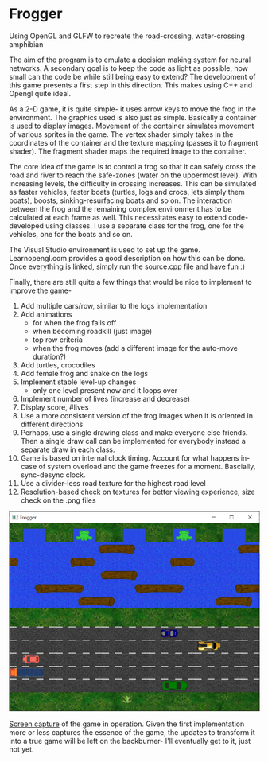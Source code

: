 # Frogger
Using OpenGL and GLFW to recreate the road-crossing, water-crossing amphibian

The aim of the program is to emulate a decision making system for neural networks. A secondary goal is to keep the code as light as 
possible, how small can the code be while still being easy to extend? The development of this game presents a first step in this 
direction. This makes using C++ and Opengl quite ideal. 

As a 2-D game, it is quite simple- it uses arrow keys to move the frog in the environment. The graphics used is also just as simple. 
Basically a container is used to display images. Movement of the container simulates movement of various sprites in the game. The vertex 
shader simply takes in the coordinates of the container and the texture mapping (passes it to fragment shader). The fragment shader 
maps the required image to the container. 

The core idea of the game is to control a frog so that it can safely cross the road and river to reach the safe-zones (water on the 
uppermost level). With increasing levels, the difficulty in crossing increases. This can be simulated as faster vehicles, faster 
boats (turtles, logs and crocs, lets simply them boats), boosts, sinking-resurfacing boats and so on. The interaction between the frog 
and the remaining complex environment has to be calculated at each frame as well. This necessitates easy to extend code- developed 
using classes. I use a separate class for the frog, one for the vehicles, one for the boats and so on. 

The Visual Studio environment is used to set up the game. Learnopengl.com provides a good description on how this can be done. Once
everything is linked, simply run the source.cpp file and have fun :)  

Finally, there are still quite a few things that would be nice to implement to improve the game-
1.  Add multiple cars/row, similar to the logs implementation
2.  Add animations
	- for when the frog falls off
	- when becoming roadkill (just image)
	- top row criteria
	- when the frog moves (add a different image for the auto-move duration?)
3.  Add turtles, crocodiles
4.  Add female frog and snake on the logs
5.  Implement stable level-up changes 
     - only one level present now and it loops over
6.  Implement number of lives (increase and decrease)
7.  Display score, #lives
8.  Use a more consistent version of the frog images when it is oriented in different directions
9.  Perhaps, use a single drawing class and make everyone else friends. Then a single draw call can be implemented for everybody instead
    a separate draw in each class.
10. Game is based on internal clock timing. Account for what happens in-case of system overload and the game freezes for a moment. 
    Bascially, sync-desync clock.
11. Use a divider-less road texture for the highest road level
12. Resolution-based check on textures for better viewing experience, size check on the .png files

![Frogger-snapshot](https://github.com/AvidDrawer/Frogger/blob/master/Frogger-images/Frogger.png)

[Screen capture](http://google.com) of the game in operation. Given the first implementation more or less captures the essence of the
game, the updates to transform it into a true game will be left on the backburner- I'll eventually get to it, just not yet.


